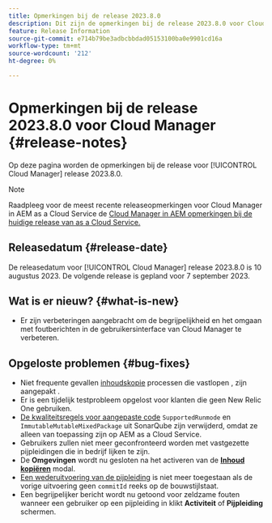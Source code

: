 ```yaml
---
title: Opmerkingen bij de release 2023.8.0
description: Dit zijn de opmerkingen bij de release 2023.8.0 voor Cloud Manager.
feature: Release Information
source-git-commit: e714b79be3adbcbbdad05153100ba0e9901cd16a
workflow-type: tm+mt
source-wordcount: '212'
ht-degree: 0%

---
```



# Opmerkingen bij de release 2023.8.0 voor Cloud Manager {#release-notes}

Op deze pagina worden de opmerkingen bij de release voor [!UICONTROL Cloud Manager] release 2023.8.0.

>[!NOTE]
>
>Raadpleeg voor de meest recente releaseopmerkingen voor Cloud Manager in AEM as a Cloud Service de [Cloud Manager in AEM opmerkingen bij de huidige release van as a Cloud Service.](https://experienceleague.adobe.com/docs/experience-manager-cloud-service/content/implementing/using-cloud-manager/release-notes-cloud-manager/release-notes-cm-current.html)

## Releasedatum {#release-date}

De releasedatum voor [!UICONTROL Cloud Manager] release 2023.8.0 is 10 augustus 2023. De volgende release is gepland voor 7 september 2023.

## Wat is er nieuw? {#what-is-new}

* Er zijn verbeteringen aangebracht om de begrijpelijkheid en het omgaan met foutberichten in de gebruikersinterface van Cloud Manager te verbeteren.

## Opgeloste problemen {#bug-fixes}

* Niet frequente gevallen [inhoudskopie](/help/using/content-copy.md) processen die vastlopen , zijn aangepakt .
* Er is een tijdelijk testprobleem opgelost voor klanten die geen New Relic One gebruiken.
* [De kwaliteitsregels voor aangepaste code](/help/using/custom-code-quality-rules.md) `SupportedRunmode` en `ImmutableMutableMixedPackage` uit SonarQube zijn verwijderd, omdat ze alleen van toepassing zijn op AEM as a Cloud Service.
* Gebruikers zullen niet meer geconfronteerd worden met vastgezette pijpleidingen die in bedrijf lijken te zijn.
* De **Omgevingen** wordt nu gesloten na het activeren van de **[Inhoud kopiëren](/help/using/content-copy.md)** modal.
* [Een wederuitvoering van de pijpleiding](/help/using/code-deployment.md#reexecute-deployment) is niet meer toegestaan als de vorige uitvoering geen `commitId` reeks op de bouwstijlstaat.
* Een begrijpelijker bericht wordt nu getoond voor zeldzame fouten wanneer een gebruiker op een pijpleiding in klikt **Activiteit** of **Pijpleiding** schermen.
